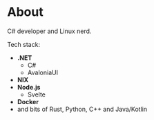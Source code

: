 # About

C# developer and Linux nerd.

Tech stack:

- **.NET**
	- C#
	- AvaloniaUI
- **NIX**
- **Node.js**
	- Svelte
- **Docker**
- and bits of Rust, Python, C++ and Java/Kotlin
